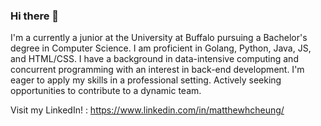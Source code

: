 ### Hi there 👋
I'm a currently a junior at the University at Buffalo pursuing a Bachelor's degree in Computer Science. I am proficient in Golang, Python, Java, JS, and HTML/CSS. I have a background in data-intensive computing and concurrent programming with an interest in back-end development. I'm eager to apply my skills in a professional setting. Actively seeking opportunities to contribute to a dynamic team.

Visit my LinkedIn! : https://www.linkedin.com/in/matthewhcheung/
<!--
**MatthewHCheung/MatthewHCheung** is a ✨ _special_ ✨ repository because its `README.md` (this file) appears on your GitHub profile.

Here are some ideas to get you started:

- 🔭 I’m currently working on ...
- 🌱 I’m currently learning ...
- 👯 I’m looking to collaborate on ...
- 🤔 I’m looking for help with ...
- 💬 Ask me about ...
- 📫 How to reach me: ...
- 😄 Pronouns: ...
- ⚡ Fun fact: ...
-->
